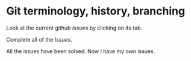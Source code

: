 # Git terminology, history, branching

Look at the current github *Issues* by clicking on its tab.

Complete all of the *Issues*.

All the issues have been solved. Now I have my own issues.
